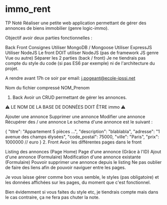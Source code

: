 # immo_rent

TP Noté
Réaliser une petite web application permettant de gérer des annonces de biens immobilier (genre logic-immo).

Objectif avoir deux parties fonctionnelles :

Back
Front
Consignes
Utiliser MongoDB / Mongoose
Utiliser ExpressJS
Utiliser NodeJS
Le front DOIT utiliser NodeJS (pas de framework JS genre Vue ou autre)
Séparer les 2 parties (back / front)
Je ne tiendrais pas compte du style du code (si pas ES6 par exemple) ni de l'architecture du projet.

A rendre avant 17h ce soir par email: j.pogeant@ecole-ipssi.net

Nom du fichier compressé NOM_Prenom

1. Back
Avoir un CRUD permettant de gérer les annonces.

⚠️ LE NOM DE LA BASE DE DONNÉES DOIT ÊTRE immo ⚠️

Ajouter une annonce
Supprimer une annonce
Modifier une annonce
Récupérer des / une annonce
Le schema d'une annonce est le suivant :

{
  "titre": "Appartement 5 pièces ...",
  "description": "blablabla",
  "adresse": "1 avenue des champs élysées",
  "code_postal": 75000,
  "ville": "Paris",
  "prix": 1000000 // euro
}
2. Front
Avoir les différentes pages dans le front

Listing des annonces (Page Home)
Page d'une annonce (Grâce à l'ID)
Ajout d'une annonce (Formulaire)
Modification d'une annonce existante (Formulaire)
Pouvoir supprimer une annonce depuis le listing
Ne pas oublier de faire des liens afin de pouvoir naviguer entre les pages.

Je vous laisse gérer comme bon vous semble, le styles (pas obligatoire) et les données affichées sur les pages, du moment que c'est fonctionnel.

Bien évidemment si vous faites du style etc, je tiendrais compte mais dans le cas contraire, ça ne fera pas chuter la note.
